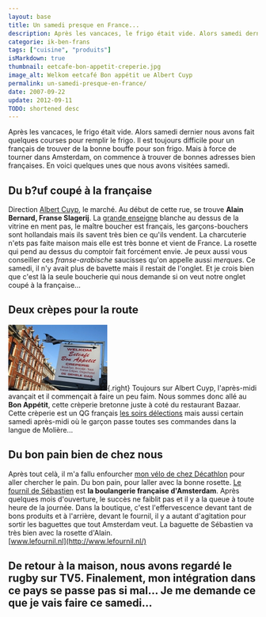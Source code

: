 ```yaml
---
layout: base
title: Un samedi presque en France...
description: Après les vancaces, le frigo était vide. Alors samedi dernier nous avons fait quelques courses pour remplir le frigo. Il est toujours difficile pour un franç
categorie: ik-ben-frans
tags: ["cuisine", "produits"]
isMarkdown: true
thumbnail: eetcafe-bon-appetit-creperie.jpg
image_alt: Welkom eetcafé Bon appétit ue Albert Cuyp
permalink: un-samedi-presque-en-france/
date: 2007-09-22
update: 2012-09-11
TODO: shortened desc
---
```


Après les vancaces, le frigo était vide. Alors samedi dernier nous avons fait quelques courses pour remplir le frigo. Il est toujours difficile pour un français de trouver de la bonne bouffe pour son frigo. Mais à force de tourner dans Amsterdam, on commence à trouver de bonnes adresses bien françaises. En voici quelques unes que nous avons visitées samedi.

## Du b?uf coupé à la française
Direction [Albert Cuyp](/albert-cuyp-le-marche), le marché. Au début de cette rue, se trouve **Alain Bernard, Franse Slagerij**. La [grande enseigne](http://www.krachtveld.com/portfolio_alain_gevelbord.htm) blanche au dessus de la vitrine en ment pas, le maître boucher est français, les garçons-bouchers sont hollandais mais ils savent très bien ce qu'ils vendent. La charcuterie n'ets pas faite maison mais elle est très bonne et vient de France. La rosette qui pend au dessus du comptoir fait forcément envie. Je peux aussi vous conseiller ces *franse-arabische* saucisses qu'on appelle aussi *merques*. Ce samedi, il n'y avait plus de bavette mais il restait de l'onglet. Et je crois bien que c'est là la seule boucherie qui nous demande si on veut notre onglet coupé à la française...

## Deux crèpes pour la route
![Welkom eetcafé Bon appétit ue Albert Cuyp](eetcafe-bon-appetit-creperie.jpg){.right}
Toujours sur Albert Cuyp, l'après-midi avançait et il commençait à faire un peu faim. Nous sommes donc allé au **Bon Appétit**, cette crèperie bretonne juste à coté du restaurant Bazaar. Cette crèperie est un QG français [les soirs délections](/encore-un-dimanche-d-elections) mais aussi certain samedi après-midi où le garçon passe toutes ses commandes dans la langue de Molière...

## Du bon pain bien de chez nous
Après tout celà, il m'a fallu enfourcher [mon vélo de chez Décathlon](/un-b-twin-a-amsterdam) pour aller chercher le pain. Du bon pain, pour laller avec la bonne rosette. [Le fournil de Sébastien](/le-fournil-de-sebastien) est **la boulangerie française d'Amsterdam**. Après quelques mois d'ouverture, le succès ne faiblit pas et il y a la queue à toute heure de la journée. Dans la boutique, c'est l'effervescence devant tant de bons produits et à l'arrière, devant le fournil, il y a autant d'agitation pour sortir les baguettes que tout Amsterdam veut. La baguette de Sébastien va très bien avec la rosette d'Alain.  
[www.lefournil.nl](http://www.lefournil.nl/)


De retour à la maison, nous avons regardé le rugby sur TV5. Finalement, mon intégration dans ce pays se passe pas si mal... Je me demande ce que je vais faire ce samedi...
---